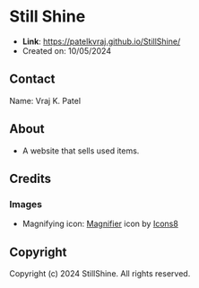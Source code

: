 # Still Shine

- **Link**: https://patelkvraj.github.io/StillShine/
- Created on: 10/05/2024

## Contact

Name: Vraj K. Patel

## About

- A website that sells used items.

## Credits

### Images

- Magnifying icon: [Magnifier](https://icons8.com/icon/132/search) icon by [Icons8](https://icons8.com/)

## Copyright

Copyright (c) 2024 StillShine. All rights reserved.
